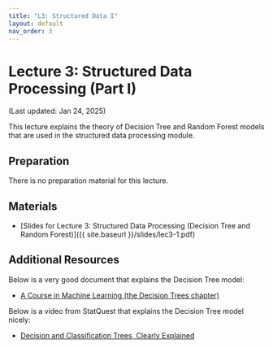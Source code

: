 ```yaml
---
title: "L3: Structured Data I"
layout: default
nav_order: 3
---
```


# Lecture 3: Structured Data Processing (Part I)

(Last updated: Jan 24, 2025)

This lecture explains the theory of Decision Tree and Random Forest models that are used in the structured data processing module.

## Preparation

There is no preparation material for this lecture.

## Materials

- [Slides for Lecture 3: Structured Data Processing (Decision Tree and Random Forest)]({{ site.baseurl }}/slides/lec3-1.pdf)

## Additional Resources

Below is a very good document that explains the Decision Tree model:
- [A Course in Machine Learning (the Decision Trees chapter)](http://ciml.info/dl/v0_99/ciml-v0_99-ch01.pdf)

Below is a video from StatQuest that explains the Decision Tree model nicely:
- [Decision and Classification Trees, Clearly Explained](https://statquest.org/decision-and-classification-trees-clearly-explained/)
